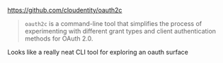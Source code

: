 https://github.com/cloudentity/oauth2c

> `oauth2c` is a command-line tool that simplifies the process of experimenting with different grant types and client authentication methods for OAuth 2.0.

Looks like a really neat CLI tool for exploring an oauth surface